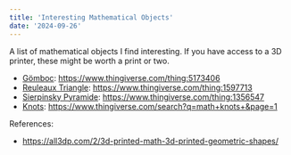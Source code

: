 ```yaml
---
title: 'Interesting Mathematical Objects'
date: '2024-09-26'
---
```

A list of mathematical objects I find interesting. If you have access to a 3D printer, these might be worth a print or two.

- [Gömboc](https://en.wikipedia.org/wiki/G%C3%B6mb%C3%B6c): <https://www.thingiverse.com/thing:5173406>
- [Reuleaux Triangle](https://en.wikipedia.org/wiki/Reuleaux_triangle): <https://www.thingiverse.com/thing:1597713>
- [Sierpinsky Pyramide](https://en.wikipedia.org/wiki/Sierpi%C5%84ski_triangle): <https://www.thingiverse.com/thing:1356547>
- [Knots](https://en.wikipedia.org/wiki/List_of_prime_knots): <https://www.thingiverse.com/search?q=math+knots+&page=1>

References:

- <https://all3dp.com/2/3d-printed-math-3d-printed-geometric-shapes/>

